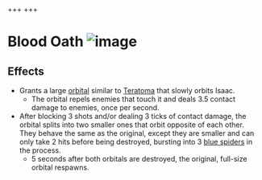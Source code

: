 +++
+++

 # Blood Oath ![image](/image/Blood_Oath.png) 


Effects
---------


* Grants a large [orbital](/wiki/Familiar#Orbital_Familiars "Familiar") similar to [Teratoma](/wiki/Teratoma "Teratoma") that slowly orbits Isaac.
	+ The orbital repels enemies that touch it and deals 3.5 contact damage to enemies, once per second.
* After blocking 3 shots and/or dealing 3 ticks of contact damage, the orbital splits into two smaller ones that orbit opposite of each other. They behave the same as the original, except they are smaller and can only take 2 hits before being destroyed, bursting into 3 [blue spiders](/wiki/Blue_spider "Blue spider") in the process.
	+ 5 seconds after both orbitals are destroyed, the original, full-size orbital respawns.


